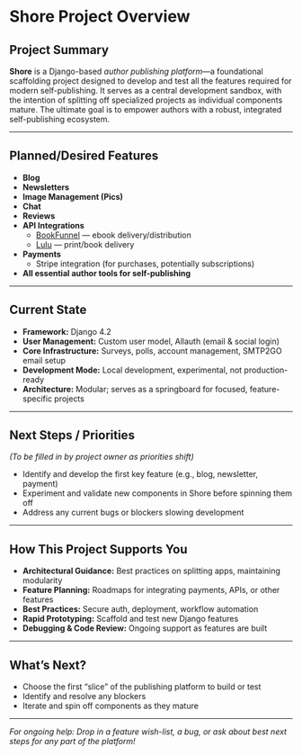 # Shore Project Overview

## Project Summary

**Shore** is a Django-based *author publishing platform*—a foundational scaffolding project designed to develop and test all the features required for modern self-publishing. It serves as a central development sandbox, with the intention of splitting off specialized projects as individual components mature. The ultimate goal is to empower authors with a robust, integrated self-publishing ecosystem.

---

## Planned/Desired Features

- **Blog**
- **Newsletters**
- **Image Management (Pics)**
- **Chat**
- **Reviews**
- **API Integrations**
  - [BookFunnel](https://bookfunnel.com/) — ebook delivery/distribution
  - [Lulu](https://lulu.com/) — print/book delivery
- **Payments**
  - Stripe integration (for purchases, potentially subscriptions)
- **All essential author tools for self-publishing**

---

## Current State

- **Framework:** Django 4.2
- **User Management:** Custom user model, Allauth (email & social login)
- **Core Infrastructure:** Surveys, polls, account management, SMTP2GO email setup
- **Development Mode:** Local development, experimental, not production-ready
- **Architecture:** Modular; serves as a springboard for focused, feature-specific projects

---

## Next Steps / Priorities

*(To be filled in by project owner as priorities shift)*

- Identify and develop the first key feature (e.g., blog, newsletter, payment)
- Experiment and validate new components in Shore before spinning them off
- Address any current bugs or blockers slowing development

---

## How This Project Supports You

- **Architectural Guidance:** Best practices on splitting apps, maintaining modularity
- **Feature Planning:** Roadmaps for integrating payments, APIs, or other features
- **Best Practices:** Secure auth, deployment, workflow automation
- **Rapid Prototyping:** Scaffold and test new Django features
- **Debugging & Code Review:** Ongoing support as features are built

---

## What’s Next?

- Choose the first “slice” of the publishing platform to build or test
- Identify and resolve any blockers
- Iterate and spin off components as they mature

---

*For ongoing help: Drop in a feature wish-list, a bug, or ask about best next steps for any part of the platform!*
